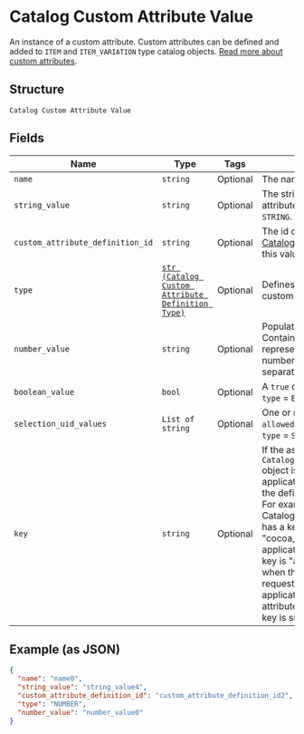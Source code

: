 
# Catalog Custom Attribute Value

An instance of a custom attribute. Custom attributes can be defined and
added to `ITEM` and `ITEM_VARIATION` type catalog objects.
[Read more about custom attributes](https://developer.squareup.com/docs/catalog-api/add-custom-attributes).

## Structure

`Catalog Custom Attribute Value`

## Fields

| Name | Type | Tags | Description |
|  --- | --- | --- | --- |
| `name` | `string` | Optional | The name of the custom attribute. |
| `string_value` | `string` | Optional | The string value of the custom attribute.  Populated if `type` = `STRING`. |
| `custom_attribute_definition_id` | `string` | Optional | The id of the [CatalogCustomAttributeDefinition](entity:CatalogCustomAttributeDefinition) this value belongs to. |
| `type` | [`str (Catalog Custom Attribute Definition Type)`](../../doc/models/catalog-custom-attribute-definition-type.md) | Optional | Defines the possible types for a custom attribute. |
| `number_value` | `string` | Optional | Populated if `type` = `NUMBER`. Contains a string<br>representation of a decimal number, using a `.` as the decimal separator. |
| `boolean_value` | `bool` | Optional | A `true` or `false` value. Populated if `type` = `BOOLEAN`. |
| `selection_uid_values` | `List of string` | Optional | One or more choices from `allowed_selections`. Populated if `type` = `SELECTION`. |
| `key` | `string` | Optional | If the associated `CatalogCustomAttributeDefinition` object is defined by another application, this key is prefixed by the defining application ID.<br>For example, if the CatalogCustomAttributeDefinition has a key attribute of "cocoa_brand" and the defining application ID is "abcd1234", this key is "abcd1234:cocoa_brand"<br>when the application making the request is different from the application defining the custom attribute definition. Otherwise, the key is simply "cocoa_brand". |

## Example (as JSON)

```json
{
  "name": "name0",
  "string_value": "string_value4",
  "custom_attribute_definition_id": "custom_attribute_definition_id2",
  "type": "NUMBER",
  "number_value": "number_value0"
}
```


